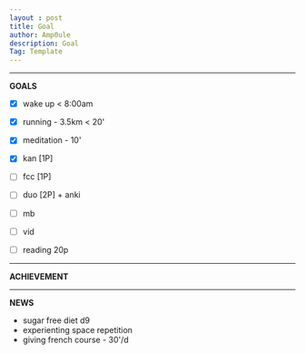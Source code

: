 ```yaml
---
layout : post
title: Goal
author: Amp0ule
description: Goal
Tag: Template
---
```


****
**GOALS**


- [x] wake up < 8:00am
- [x] running - 3.5km < 20'
- [x] meditation - 10'
- [x] kan [1P] 
- [ ] fcc [1P]

- [ ] duo [2P] + anki
- [ ] mb
- [ ] vid
- [ ] reading 20p

*****
**ACHIEVEMENT**



*****
**NEWS**

- sugar free diet d9
- experienting space repetition
- giving french course - 30'/d











